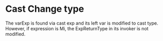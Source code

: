 # Cast Change type

The varExp is found via cast exp and its left var is modified to cast type. However, 
if expression is Mi, the ExpReturnType in its invoker is not modified.   
